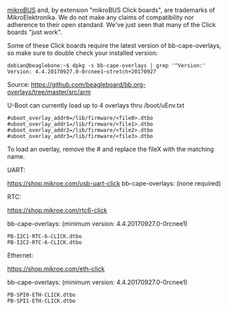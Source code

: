 [mikroBUS](https://www.mikroe.com/mikrobus/) and, by extension "mikroBUS Click boards", are trademarks of MikroElektronika. We do not make any claims of compatibility nor adherence to their open standard. We've just seen that many of the Click boards "just work".

Some of these Click boards require the latest version of bb-cape-overlays, so make sure to double check your installed version:
```
debian@beaglebone:~$ dpkg -s bb-cape-overlays | grep '^Version:'
Version: 4.4.20170927.0-0rcnee1~stretch+20170927
```
Source: https://github.com/beagleboard/bb.org-overlays/tree/master/src/arm


U-Boot can currently load up to 4 overlays thru /boot/uEnv.txt

```
#uboot_overlay_addr0=/lib/firmware/<file0>.dtbo
#uboot_overlay_addr1=/lib/firmware/<file1>.dtbo
#uboot_overlay_addr2=/lib/firmware/<file2>.dtbo
#uboot_overlay_addr3=/lib/firmware/<file3>.dtbo
```

To load an overlay, remove the # and replace the fileX with the matching name.

UART:

https://shop.mikroe.com/usb-uart-click
bb-cape-overlays: (none required)


RTC:

https://shop.mikroe.com/rtc6-click

bb-cape-overlays: (minimum version: 4.4.20170927.0-0rcnee1)
```
PB-I2C1-RTC-6-CLICK.dtbo
PB-I2C2-RTC-6-CLICK.dtbo
```

Ethernet:

https://shop.mikroe.com/eth-click

bb-cape-overlays: (minimum version: 4.4.20170927.0-0rcnee1)
```
PB-SPI0-ETH-CLICK.dtbo
PB-SPI1-ETH-CLICK.dtbo
```

